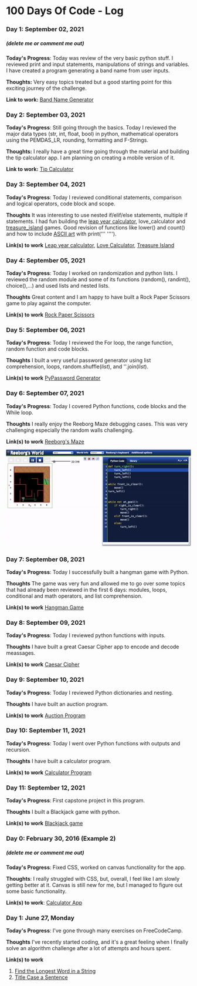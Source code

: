 # 100 Days Of Code - Log

### Day 1: September 02, 2021
##### (delete me or comment me out)

**Today's Progress**: Today was review of the very basic python stuff. I reviewed print and input statements, manipulations of strings and variables.\
I have created a program generating a band name from user inputs.

**Thoughts:** Very easy topics treated but a good starting point for this exciting journey of the challenge.

**Link to work:** [Band Name Generator](https://github.com/SirMore/100-days-of-code-python/blob/master/Projects/Day_001/band_name_generator.py)


### Day 2: September 03, 2021

**Today's Progress**: Still going through the basics. Today I reviewed the major data types (str, int, float, bool) in python, mathematical operators using the PEMDAS_LR, rounding, formatting and F-Strings.

**Thoughts:** I really have a great time going through the material and building the tip calculator app. I am planning on creating a mobile version of it. 

**Link to work:** [Tip Calculator](https://github.com/SirMore/100-days-of-code-python/blob/master/Projects/Day_002/tip_calculator.py)


### Day 3: September 04, 2021

**Today's Progress**: Today I reviewed conditional statements, comparison and logical operators, code block and scope.

**Thoughts** It was interesting to use nested if/elif/else statements, multiple if statements. I had fun building the [leap year calculator](https://github.com/SirMore/100-days-of-code-python/blob/master/Projects/Day_003/leap.png), love_calculator and [treasure_island](https://www.draw.io/?lightbox=1&highlight=0000ff&edit=_blank&layers=1&nav=1&title=Treasure%20Island%20Conditional.drawio#Uhttps%3A%2F%2Fdrive.google.com%2Fuc%3Fid%3D1oDe4ehjWZipYRsVfeAx2HyB7LCQ8_Fvi%26export%3Ddownload) games. Good revision of functions like lower() and count() and how to include [ASCII art](https://ascii.co.uk/art) with print('''     ''''). 

**Link(s) to work** [Leap year calculator](https://github.com/SirMore/100-days-of-code-python/blob/master/Projects/Day_003/leap_year_calculator.py), [Love Calculator](https://github.com/SirMore/100-days-of-code-python/blob/master/Projects/Day_003/love_calculator.py), [Treasure Island](https://github.com/SirMore/100-days-of-code-python/blob/master/Projects/Day_003/treasure_island.py)


### Day 4: September 05, 2021

**Today's Progress**: Today I worked on randomization and python lists. I reviewed the random module and some of its functions (random(), randint(), choice(),...) and used lists and nested lists.

**Thoughts** Great content and I am happy to have built a Rock Paper Scissors game to play against the computer.

**Link(s) to work** [Rock Paper Scissors](https://github.com/SirMore/100-days-of-code-python/blob/master/Projects/Day_004/rock_paper_scissors.py)


### Day 5: September 06, 2021

**Today's Progress**: Today I reviewed the For loop, the range function, random function and code blocks.

**Thoughts** I built a very useful password generator using list comprehension, loops, random.shuffle(*list*), and ''.join(*list*).

**Link(s) to work** [PyPassword Generator](https://github.com/SirMore/100-days-of-code-python/blob/master/Projects/Day_005/password_generator.py)


### Day 6: September 07, 2021

**Today's Progress**: Today I covered Python functions, code blocks and the While loop.

**Thoughts** I really enjoy the Reeborg Maze debugging cases. This was very challenging especially the random walls challenging.

**Link(s) to work** [Reeborg's Maze](https://github.com/SirMore/100-days-of-code-python/blob/master/Projects/Day_006/reeborg_maze.py) 

![Alt Text](https://github.com/SirMore/100-days-of-code-python/blob/master/Projects/Day_006/ezgif.com-video-to-gif.gif)



### Day 7: September 08, 2021

**Today's Progress**: Today I successfully built a hangman game with Python.

**Thoughts** The game was very fun and allowed me to go over some topics that had already been reviewed in the first 6 days: modules, loops, conditional and math operators, and list comprehension.

**Link(s) to work** [Hangman Game](https://github.com/SirMore/100-days-of-code-python/tree/master/Projects/Day_007)



### Day 8: September 09, 2021

**Today's Progress**: Today I reviewed python functions with inputs.

**Thoughts** I have built a great Caesar Cipher app to encode and decode meassages.

**Link(s) to work** [Caesar Cipher](https://github.com/SirMore/100-days-of-code-python/tree/master/Projects/Day_008)


### Day 9: September 10, 2021

**Today's Progress**: Today I reviewed Python dictionaries and nesting.

**Thoughts** I have built an auction program.

**Link(s) to work** [Auction Program](https://github.com/SirMore/100-days-of-code-python/tree/master/Projects/Day_009)



### Day 10: September 11, 2021

**Today's Progress**: Today I went over Python functions with outputs and recursion.

**Thoughts** I have built a calculator program.
 
**Link(s) to work** [Calculator Program](https://github.com/SirMore/100-days-of-code-python/tree/master/Projects/Day_010)



### Day 11: September 12, 2021

**Today's Progress**: First capstone project in this program. 

**Thoughts** I built a Blackjack game with python.

**Link(s) to work** [Blackjack game](https://github.com/SirMore/100-days-of-code-python/tree/master/Projects/Day_011)




















### Day 0: February 30, 2016 (Example 2)
##### (delete me or comment me out)

**Today's Progress**: Fixed CSS, worked on canvas functionality for the app.

**Thoughts**: I really struggled with CSS, but, overall, I feel like I am slowly getting better at it. Canvas is still new for me, but I managed to figure out some basic functionality.

**Link(s) to work**: [Calculator App](http://www.example.com)


### Day 1: June 27, Monday

**Today's Progress**: I've gone through many exercises on FreeCodeCamp.

**Thoughts** I've recently started coding, and it's a great feeling when I finally solve an algorithm challenge after a lot of attempts and hours spent.

**Link(s) to work**
1. [Find the Longest Word in a String](https://www.freecodecamp.com/challenges/find-the-longest-word-in-a-string)
2. [Title Case a Sentence](https://www.freecodecamp.com/challenges/title-case-a-sentence)
